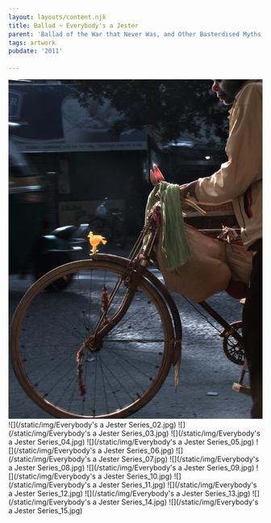 ```yaml
---
layout: layouts/content.njk
title: Ballad ~ Everybody's a Jester
parent: 'Ballad of the War that Never Was, and Other Basterdised Myths'
tags: artwork
pubdate: '2011'

---
```

![Series: Everybody's a Jester 1-10, 2010-2011, Archival print on Hahnemuhle paper, 61 x 45.7 cm / 45.7x61 cm](/static/img/Everybody's%20a%20Jester%20Series_01.jpg)
![](/static/img/Everybody's a Jester Series_02.jpg)
![](/static/img/Everybody's a Jester Series_03.jpg)
![](/static/img/Everybody's a Jester Series_04.jpg)
![](/static/img/Everybody's a Jester Series_05.jpg)
![](/static/img/Everybody's a Jester Series_06.jpg)
![](/static/img/Everybody's a Jester Series_07.jpg)
![](/static/img/Everybody's a Jester Series_08.jpg)
![](/static/img/Everybody's a Jester Series_09.jpg)
![](/static/img/Everybody's a Jester Series_10.jpg)
![](/static/img/Everybody's a Jester Series_11.jpg)
![](/static/img/Everybody's a Jester Series_12.jpg)
![](/static/img/Everybody's a Jester Series_13.jpg)
![](/static/img/Everybody's a Jester Series_14.jpg)
![](/static/img/Everybody's a Jester Series_15.jpg)

